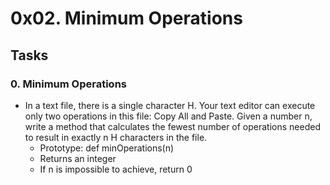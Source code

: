 # 0x02. Minimum Operations

## Tasks
### 0. Minimum Operations
- In a text file, there is a single character H. Your text editor can execute only two operations in this file: Copy All and Paste. Given a number n, write a method that calculates the fewest number of operations needed to result in exactly n H characters in the file.
	* Prototype: def minOperations(n)
	* Returns an integer
	* If n is impossible to achieve, return 0

